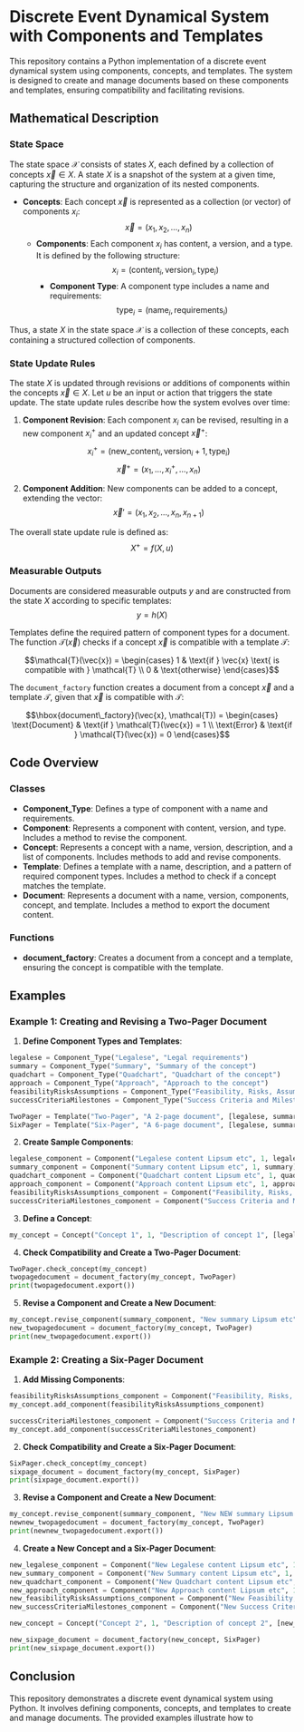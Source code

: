 # Discrete Event Dynamical System with Components and Templates

This repository contains a Python implementation of a discrete event dynamical system using components, concepts, and templates. The system is designed to create and manage documents based on these components and templates, ensuring compatibility and facilitating revisions.

## Mathematical Description

### State Space

The state space $\mathcal{X}$ consists of states $X$, each defined by a collection of concepts $\vec{x} \in X$. A state $X$ is a snapshot of the system at a given time, capturing the structure and organization of its nested components.

- **Concepts**: Each concept $\vec{x}$ is represented as a collection (or vector) of components $x_i$:
  $$\vec{x} = (x_1, x_2, \ldots, x_n)$$
  - **Components**: Each component $x_i$ has content, a version, and a type. It is defined by the following structure:
    $$x_i = (\text{content}_i, \text{version}_i, \text{type}_i)$$
    - **Component Type**: A component type includes a name and requirements:
      $$\text{type}_i = (\text{name}_i, \text{requirements}_i)$$

Thus, a state $X$ in the state space $\mathcal{X}$ is a collection of these concepts, each containing a structured collection of components.

### State Update Rules

The state $X$ is updated through revisions or additions of components within the concepts $\vec{x} \in X$. Let $u$ be an input or action that triggers the state update. The state update rules describe how the system evolves over time:

1. **Component Revision**: Each component $x_i$ can be revised, resulting in a new component $x_i^+$ and an updated concept $\vec{x}^+$:
   $$ x_i^+ = (\text{new\_content}_i, \text{version}_i + 1, \text{type}_i)$$
   $$\vec{x}^+ = (x_1, \ldots, x_i^+, \ldots, x_n)$$

2. **Component Addition**: New components can be added to a concept, extending the vector:
   $$\vec{x}' = (x_1, x_2, \ldots, x_n, x_{n+1})$$

The overall state update rule is defined as:
$$X^+ = f(X, u)$$

### Measurable Outputs

Documents are considered measurable outputs $y$ and are constructed from the state $X$ according to specific templates:
$$y = h(X)$$

Templates define the required pattern of component types for a document. The function $\mathcal{T}(\vec{x})$ checks if a concept $\vec{x}$ is compatible with a template $\mathcal{T}$:

$$\mathcal{T}(\vec{x}) = 
\begin{cases} 
1 & \text{if } \vec{x} \text{ is compatible with } \mathcal{T} \\
0 & \text{otherwise}
\end{cases}$$

The `document_factory` function creates a document from a concept $\vec{x}$ and a template $\mathcal{T}$, given that $\vec{x}$ is compatible with $\mathcal{T}$:

$$\hbox{document\_factory}(\vec{x}, \mathcal{T}) = 
\begin{cases} 
\text{Document} & \text{if } \mathcal{T}(\vec{x}) = 1 \\
\text{Error} & \text{if } \mathcal{T}(\vec{x}) = 0
\end{cases}$$

## Code Overview

### Classes

- **Component_Type**: Defines a type of component with a name and requirements.
- **Component**: Represents a component with content, version, and type. Includes a method to revise the component.
- **Concept**: Represents a concept with a name, version, description, and a list of components. Includes methods to add and revise components.
- **Template**: Defines a template with a name, description, and a pattern of required component types. Includes a method to check if a concept matches the template.
- **Document**: Represents a document with a name, version, components, concept, and template. Includes a method to export the document content.

### Functions

- **document_factory**: Creates a document from a concept and a template, ensuring the concept is compatible with the template.

## Examples

### Example 1: Creating and Revising a Two-Pager Document

1. **Define Component Types and Templates**:

```python
legalese = Component_Type("Legalese", "Legal requirements")
summary = Component_Type("Summary", "Summary of the concept")
quadchart = Component_Type("Quadchart", "Quadchart of the concept")
approach = Component_Type("Approach", "Approach to the concept")
feasibilityRisksAssumptions = Component_Type("Feasibility, Risks, Assumptions", "Description of the feasibility, risks, and assumptions of the concept")
successCriteriaMilestones = Component_Type("Success Criteria and Milestones", "Success criteria and milestones of the concept")

TwoPager = Template("Two-Pager", "A 2-page document", [legalese, summary, quadchart])
SixPager = Template("Six-Pager", "A 6-page document", [legalese, summary, quadchart, approach, feasibilityRisksAssumptions, successCriteriaMilestones])
```

2. **Create Sample Components**:

```python
legalese_component = Component("Legalese content Lipsum etc", 1, legalese)
summary_component = Component("Summary content Lipsum etc", 1, summary)
quadchart_component = Component("Quadchart content Lipsum etc", 1, quadchart)
approach_component = Component("Approach content Lipsum etc", 1, approach)
feasibilityRisksAssumptions_component = Component("Feasibility, Risks, Assumptions content Lipsum etc", 1, feasibilityRisksAssumptions)
successCriteriaMilestones_component = Component("Success Criteria and Milestones content Lipsum etc", 1, successCriteriaMilestones)
```

3. **Define a Concept**:

```python
my_concept = Concept("Concept 1", 1, "Description of concept 1", [legalese_component, summary_component, quadchart_component, approach_component])
```

4. **Check Compatibility and Create a Two-Pager Document**:

```python
TwoPager.check_concept(my_concept)
twopagedocument = document_factory(my_concept, TwoPager)
print(twopagedocument.export())
```

5. **Revise a Component and Create a New Document**:

```python
my_concept.revise_component(summary_component, "New summary Lipsum etc")
new_twopagedocument = document_factory(my_concept, TwoPager)
print(new_twopagedocument.export())
```

### Example 2: Creating a Six-Pager Document

1. **Add Missing Components**:

```python
feasibilityRisksAssumptions_component = Component("Feasibility, Risks, Assumptions content Lipsum etc", 1, feasibilityRisksAssumptions)
my_concept.add_component(feasibilityRisksAssumptions_component)

successCriteriaMilestones_component = Component("Success Criteria and Milestones content Lipsum etc", 1, successCriteriaMilestones)
my_concept.add_component(successCriteriaMilestones_component)
```

2. **Check Compatibility and Create a Six-Pager Document**:

```python
SixPager.check_concept(my_concept)
sixpage_document = document_factory(my_concept, SixPager)
print(sixpage_document.export())
```

3. **Revise a Component and Create a New Document**:

```python
my_concept.revise_component(summary_component, "New NEW summary Lipsum etc")
newnew_twopagedocument = document_factory(my_concept, TwoPager)
print(newnew_twopagedocument.export())
```

4. **Create a New Concept and a Six-Pager Document**:

```python
new_legalese_component = Component("New Legalese content Lipsum etc", 1, legalese)
new_summary_component = Component("New Summary content Lipsum etc", 1, summary)
new_quadchart_component = Component("New Quadchart content Lipsum etc", 1, quadchart)
new_approach_component = Component("New Approach content Lipsum etc", 1, approach)
new_feasibilityRisksAssumptions_component = Component("New Feasibility, Risks, Assumptions content Lipsum etc", 1, feasibilityRisksAssumptions)
new_successCriteriaMilestones_component = Component("New Success Criteria and Milestones content Lipsum etc", 1, successCriteriaMilestones)

new_concept = Concept("Concept 2", 1, "Description of concept 2", [new_legalese_component, new_summary_component, new_quadchart_component, new_approach_component, new_feasibilityRisksAssumptions_component, new_successCriteriaMilestones_component])

new_sixpage_document = document_factory(new_concept, SixPager)
print(new_sixpage_document.export())
```

## Conclusion

This repository demonstrates a discrete event dynamical system using Python. It involves defining components, concepts, and templates to create and manage documents. The provided examples illustrate how to

